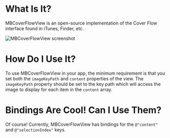 What Is It?
===========

MBCoverFlowView is an open-source implementation of the Cover Flow interface found in iTunes, Finder, etc.

![MBCoverFlowView screenshot](http://farm4.static.flickr.com/3349/3486406907_30490b7970_o.png)

How Do I Use It?
================

To use MBCoverFlowView in your app, the minimum requirement is that you set both the ``imageKeyPath`` and ``content`` properties of the view. The ``imageKeyPath`` property should be set to the key path which will access the image to display for each item in the ``content`` array.

Bindings Are Cool! Can I Use Them?
==================================

Of course! Currently, MBCoverFlowView has bindings for the ``@"content"`` and ``@"selectionIndex"`` keys.